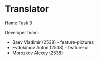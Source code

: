 Translator
==========
Home Task 3

Developer team:
* Baev Vladimir (2538) - feature-pictures
* Evdokimov Anton (2538) - feature-ui
* Morozkov Alexey (2538)